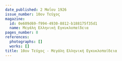 ```yaml
---
date_published: 2 Μαΐου 1926
issue_number: 10ον Τεύχος
magazine:
  id: 0e609d69-f994-4930-8812-b188175f35d1
  name: Μεγάλη Ελληνική Εγκυκλοπαίδεια
pages_number: 8
references:
  photographs: []
  works: []
title: 10ον Τεύχος - Μεγάλη Ελληνική Εγκυκλοπαίδεια
---
```


